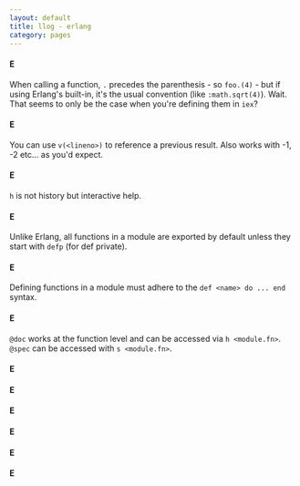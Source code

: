 ```yaml
---
layout: default
title: llog - erlang
category: pages
---
```


#### E

When calling a function, `.` precedes the parenthesis - so `foo.(4)` - but if using Erlang's built-in, it's the usual convention (like `:math.sqrt(4)`). Wait. That seems to only be the case when you're defining them in `iex`?

#### E

You can use `v(<lineno>)` to reference a previous result. Also works with -1, -2 etc... as you'd expect.

#### E

`h` is not history but interactive help.

#### E

Unlike Erlang, all functions in a module are exported by default unless they start with `defp` (for def private).

#### E

Defining functions in a module must adhere to the `def <name> do ... end` syntax.

#### E

`@doc` works at the function level and can be accessed via `h <module.fn>`. `@spec` can be accessed with `s <module.fn>`.
#### E
#### E
#### E
#### E
#### E
#### E
